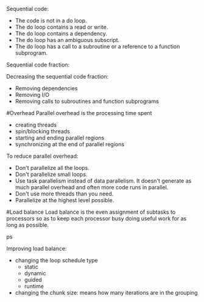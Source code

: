 Sequential code:
*  The code is not in a do loop.
*  The do loop contains a read or write.
*  The do loop contains a dependency.
*  The do loop has an ambiguous subscript.
*  The do loop has a call to a subroutine or a reference to a function subprogram.

Sequential code fraction:

Decreasing the sequential code fraction:
*  Removing dependencies
*  Removing I/O
*  Removing calls to subroutines and function subprograms

#Overhead
Parallel overhead is the processing time spent
*  creating threads
*  spin/blocking threads
*  starting and ending parallel regions
*  synchronizing at the end of parallel regions

To reduce parallel overhead:
*  Don't parallelize all the loops.
*  Don't parallelize small loops.
*  Use task parallelism instead of data parallelism. It doesn't generate as much parallel overhead and often more code runs in parallel.
*  Don't use more threads than you need.
*  Parallelize at the highest level possible.

#Load balance
Load balance is the even assignment of subtasks to processors so as to keep each processor busy doing useful work for as long as possible.

ps 

Improving load balance: 
*  changing the loop schedule type
   * static
   * dynamic
   * guided
   * runtime
*  changing the chunk size: means how many iterations are in the grouping